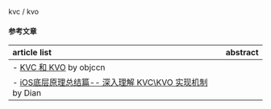 kvc / kvo
#### 参考文章
article list | abstract
:-- | :--:
- [KVC 和 KVO](https://www.objccn.io/issue-7-3/) by objccn |
- [iOS底层原理总结篇-- 深入理解 KVC\KVO 实现机制](https://juejin.im/post/5c2189dee51d454517589c8b) by Dian |